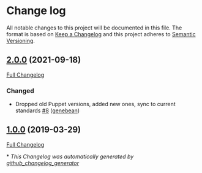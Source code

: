 # Change log

All notable changes to this project will be documented in this file. The format is based on [Keep a Changelog](http://keepachangelog.com/en/1.0.0/) and this project adheres to [Semantic Versioning](http://semver.org).

## [2.0.0](https://github.com/ploperations/ploperations-zsh/tree/2.0.0) (2021-09-18)

[Full Changelog](https://github.com/ploperations/ploperations-zsh/compare/1.0.0...2.0.0)

### Changed

- Dropped old Puppet versions, added new ones, sync to current standards [\#8](https://github.com/ploperations/ploperations-zsh/pull/8) ([genebean](https://github.com/genebean))

## [1.0.0](https://github.com/ploperations/ploperations-zsh/tree/1.0.0) (2019-03-29)

[Full Changelog](https://github.com/ploperations/ploperations-zsh/compare/8acd4848910c369752b6a98bda1e5d360f555c32...1.0.0)



\* *This Changelog was automatically generated by [github_changelog_generator](https://github.com/github-changelog-generator/github-changelog-generator)*
